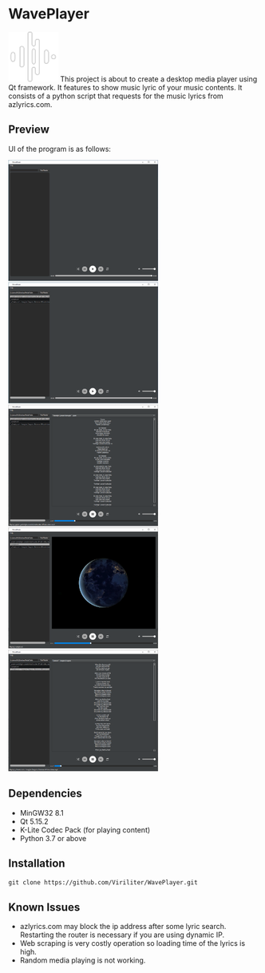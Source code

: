 # WavePlayer
<img src="./resources/logo.png" width="100"> 
This project is about to create a desktop media player using Qt framework. It features to show music lyric of your music contents. It consists of a python script that requests for the music lyrics from azlyrics.com.



## Preview
UI of the program is as follows:

<img src="./screenshots/ss1.PNG" width="300"> <img src="./screenshots/ss2.PNG" width="300">
<img src="./screenshots/ss3.PNG" width="300"> <img src="./screenshots/ss4.PNG" width="300">
<img src="./screenshots/ss5.PNG" width="300">

## Dependencies
* MinGW32 8.1
* Qt 5.15.2
* K-Lite Codec Pack (for playing content)
* Python 3.7 or above


## Installation
```
git clone https://github.com/Viriliter/WavePlayer.git
```

## Known Issues
* azlyrics.com may block the ip address after some lyric search. Restarting the router is necessary if you are using dynamic IP.
* Web scraping is very costly operation so loading time of the lyrics is high. 
* Random media playing is not working.
